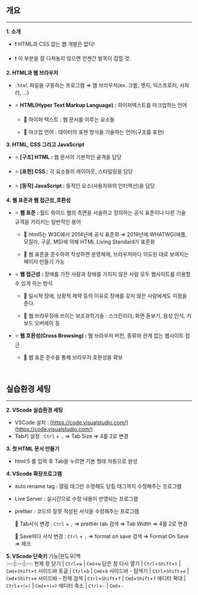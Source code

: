 ## 개요

---

**1. 소개**

- ❗ HTML과 CSS 없는 웹 개발은 없다!

- ❗ 이 부분을 잘 다져놓지 않으면 언젠간 발목이 잡힐 것.

**2. HTML과 웹 브라우저**

- `.html` 파일을 구동하는 프로그램 ⇒ 웹 브라우저(ex. 크롬, 엣지, 익스프로러, 사파리, ...)

- ⭐ **HTML(Hyper Text Markup Language) :** 하이퍼텍스트를 마크업하는 언어

  - 📎 하이퍼 텍스트 : 웹 문서를 이루는 요소들

  - 📎 마크업 언어 : 데이터의 표현 방식을 기술하는 언어(구조를 표현)

**3. HTML, CSS 그리고 JavaScript**

- ⭐ **[구조] HTML :** 웹 문서의 기본적인 골격을 담당

- ⭐ **[표현] CSS :** 각 요소들의 레이아웃, 스타일링을 담당

- ⭐ **[동작] JavaScript :** 동적인 요소(사용자와의 인터렉션)을 담당

**4. 웹 표준과 웹 접근성\_호환성**

- ⭐ **웹 표준 :** 월드 와이드 웹의 측면을 서술하고 정의하는 공식 표준이나 다른 기술 규격을 가리키는 일반적인 용어

  - 📎 html5는 W3C에서 2014년에 공식 표준화 ⇒ 2019년에 WHATWG(에플, 모질라, 구글, MS)에 의해 HTML Living Standard가 표준화

  - 📎 웹 표준을 준수하여 작성하면 운영체제, 브라우저마다 의도된 대로 보여지는 페이지 만들기 가능

- ⭐ **웹 접근성 :** 장애를 가진 사람과 장애를 가지지 않은 사람 모두 웹사이트를 이용할 수 있게 하는 방식

  - 📎 일시적 장애, 상황적 제약 등의 이유로 장애를 갖지 않은 사람에게도 이점을 준다.

  - 📎 웹 브라우징에 쓰이는 보조과학기술 : 스크린리더, 화면 돋보기, 음성 인식, 키보드 오버레이 등

- ⭐ **웹 호환성(Cross Browsing) :** 웹 브라우저 버전, 종류와 관계 없는 웹사이트 접근

  - 📎 웹 표준 준수를 통해 브라우저 호환성을 확보

<br>

## 실습환경 세팅

---

**2. VScode 실습환경 세팅**

- VSCode 설치 : [https://code.visualstudio.com/](https://code.visualstudio.com/)
- Tab키 설정 : `Ctrl` + `,` ⇒ Tab Size ⇒ 4를 2로 변경

**3. 첫 HTML 문서 만들기**

- html:5 를 입력 후 Tab을 누르면 기본 형태 자동으로 완성

**4. VScode 확장프로그램**

- auto rename tag : 열림 태그만 수정해도 닫힘 태그까지 수정해주는 프로그램
- Live Server : 실시간으로 수정 내용이 반영되는 프로그램
- prettier : 코드의 잘못 작성된 서식을 수정해주는 프로그램

  📎 Tab서식 변경 : `Ctrl` + `,` ⇒ prettier tab 검색 ⇒ Tab Width ⇒ 4를 2로 변경

  📎 Save마다 서식 변경 : `Ctrl` + `,` ⇒ format on save 검색 ⇒ Format On Save ⇒ 체크

**5. VScode 단축키**
기능|윈도우|맥  
:--:|:--:|:--:
현재 창 닫기 | `Ctrl`+`w` | `Cmd`+`w`
닫은 창 다시 열기 | `Ctrl`+`Shift`+`t` | `Cmd`+`Shift`+`t`
사이드바 토글 | `Ctrl`+`b` | `Cmd`+`b`
사이드바 - 탐색기 | `Ctrl`+`Shift`+`e` | `Cmd`+`Shift`+`e`
사이드바 - 전체 검색 | `Ctrl`+`Shift`+`f` | `Cmd`+`Shift`+`f`
에디터 확대 | `Ctrl`+`+(=)` | `Cmd`+`+(=)`
에디터 축소 | `Ctrl`+`-` | `Cmd`+`-`
